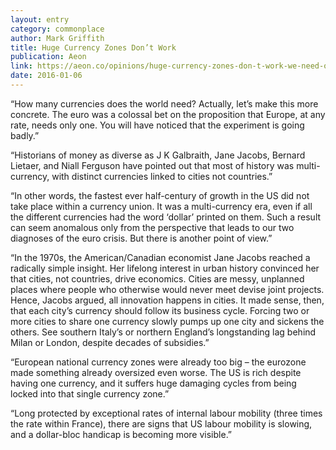 ```yaml
---
layout: entry
category: commonplace
author: Mark Griffith
title: Huge Currency Zones Don’t Work
publication: Aeon
link: https://aeon.co/opinions/huge-currency-zones-don-t-work-we-need-one-per-city
date: 2016-01-06
---
```


“How many currencies does the world need? Actually, let’s make this more concrete. The euro was a colossal bet on the proposition that Europe, at any rate, needs only one. You will have noticed that the experiment is going badly.”

“Historians of money as diverse as J K Galbraith, Jane Jacobs, Bernard Lietaer, and Niall Ferguson have pointed out that most of history was multi-currency, with distinct currencies linked to cities not countries.”

“In other words, the fastest ever half-century of growth in the US did not take place within a currency union. It was a multi-currency era, even if all the different currencies had the word ‘dollar’ printed on them. Such a result can seem anomalous only from the perspective that leads to our two diagnoses of the euro crisis. But there is another point of view.”

“In the 1970s, the American/Canadian economist Jane Jacobs reached a radically simple insight. Her lifelong interest in urban history convinced her that cities, not countries, drive economics. Cities are messy, unplanned places where people who otherwise would never meet devise joint projects. Hence, Jacobs argued, all innovation happens in cities. It made sense, then, that each city’s currency should follow its business cycle. Forcing two or more cities to share one currency slowly pumps up one city and sickens the others. See southern Italy’s or northern England’s longstanding lag behind Milan or London, despite decades of subsidies.”

“European national currency zones were already too big – the eurozone made something already oversized even worse. The US is rich despite having one currency, and it suffers huge damaging cycles from being locked into that single currency zone.”

“Long protected by exceptional rates of internal labour mobility (three times the rate within France), there are signs that US labour mobility is slowing, and a dollar-bloc handicap is becoming more visible.”
